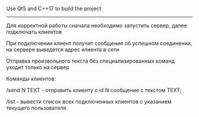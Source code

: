 Use Qt5 and C++17 to build the project
***
Для корректной работы сначала необходимо запустить сервер, далее подключать клиентов

При подключении клиент получит сообщение об успешном соединении, на сервере выведется адрес клиента в сети

Отправка произвольного текста без специализированных команд уходит только на сервер

Команды клиентов:

/send N TEXT - отправить клиенту с id N сообщение с текстом TEXT;

/list - вывести список всех подключенных клиентов с указанием текущего пользователя.
